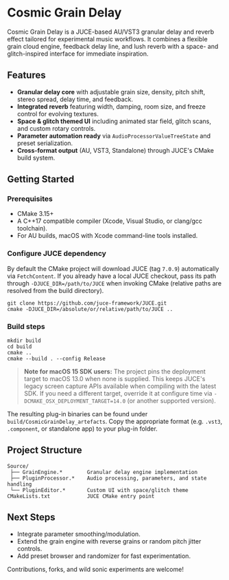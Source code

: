 # Cosmic Grain Delay

Cosmic Grain Delay is a JUCE-based AU/VST3 granular delay and reverb effect tailored for experimental music workflows. It combines a flexible grain cloud engine, feedback delay line, and lush reverb with a space- and glitch-inspired interface for immediate inspiration.

## Features

- **Granular delay core** with adjustable grain size, density, pitch shift, stereo spread, delay time, and feedback.
- **Integrated reverb** featuring width, damping, room size, and freeze control for evolving textures.
- **Space & glitch themed UI** including animated star field, glitch scans, and custom rotary controls.
- **Parameter automation ready** via `AudioProcessorValueTreeState` and preset serialization.
- **Cross-format output** (AU, VST3, Standalone) through JUCE's CMake build system.

## Getting Started

### Prerequisites

- CMake 3.15+
- A C++17 compatible compiler (Xcode, Visual Studio, or clang/gcc toolchain).
- For AU builds, macOS with Xcode command-line tools installed.

### Configure JUCE dependency

By default the CMake project will download JUCE (tag `7.0.9`) automatically via `FetchContent`. If you already have a local JUCE checkout, pass its path through `-DJUCE_DIR=/path/to/JUCE` when invoking CMake (relative paths are resolved from the build directory).

```
git clone https://github.com/juce-framework/JUCE.git
cmake -DJUCE_DIR=/absolute/or/relative/path/to/JUCE ..
```

### Build steps

```
mkdir build
cd build
cmake ..
cmake --build . --config Release
```

> **Note for macOS 15 SDK users:** The project pins the deployment target to macOS 13.0 when none is supplied. This keeps JUCE's legacy screen capture APIs available when compiling with the latest SDK. If you need a different target, override it at configure time via `-DCMAKE_OSX_DEPLOYMENT_TARGET=14.0` (or another supported version).

The resulting plug-in binaries can be found under `build/CosmicGrainDelay_artefacts`. Copy the appropriate format (e.g. `.vst3`, `.component`, or standalone app) to your plug-in folder.

## Project Structure

```
Source/
 ├── GrainEngine.*        Granular delay engine implementation
 ├── PluginProcessor.*    Audio processing, parameters, and state handling
 └── PluginEditor.*       Custom UI with space/glitch theme
CMakeLists.txt            JUCE CMake entry point
```

## Next Steps

- Integrate parameter smoothing/modulation.
- Extend the grain engine with reverse grains or random pitch jitter controls.
- Add preset browser and randomizer for fast experimentation.

Contributions, forks, and wild sonic experiments are welcome!
